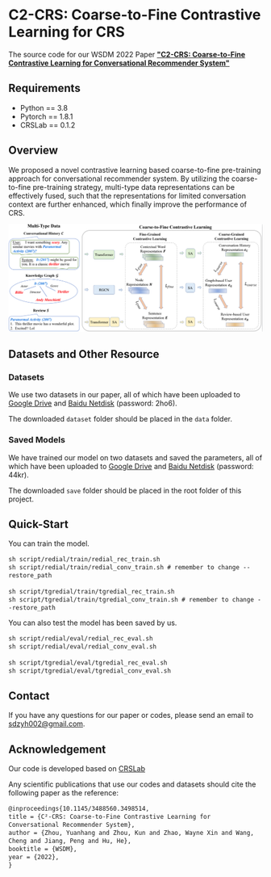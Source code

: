 # C2-CRS: Coarse-to-Fine Contrastive Learning for CRS
The source code for our WSDM 2022 Paper [**"C2-CRS: Coarse-to-Fine Contrastive Learning for Conversational Recommender System"**](https://arxiv.org/abs/2201.02732)


## Requirements
* Python == 3.8
* Pytorch == 1.8.1
* CRSLab == 0.1.2

## Overview
We proposed a novel contrastive learning based coarse-to-fine pre-training approach for conversational recommender system.  By utilizing the coarse-to-fine pre-training strategy, multi-type data representations can be effectively fused, such that the representations for limited conversation context are further enhanced, which finally improve the performance of CRS.

![avatar](figure/model.png)

## Datasets and Other Resource
### Datasets
We use two datasets in our paper, all of which have been uploaded to [Google Drive](https://drive.google.com/file/d/1tVZ4d_MED0WkbXT65M93aedXyFSMi3eD/view?usp=sharing) and [Baidu Netdisk](https://pan.baidu.com/s/1uDY7gmiQLZjtPOPtbG_5hg) (password: 2ho6).

The downloaded `dataset` folder should be placed in the `data` folder.

### Saved Models
We have trained our model on two datasets and saved the parameters, all of which have been uploaded to [Google Drive](https://drive.google.com/file/d/10AuaBsoEoGsn2usrsvMXhS-fqGfmIWdA/view?usp=sharing) and [Baidu Netdisk](https://pan.baidu.com/s/1otJotSaDpNoL7FYRg1tSfQ) (password: 44kr).

The downloaded `save` folder should be placed in the root folder of this project.

## Quick-Start
You can train the model.
```
sh script/redial/train/redial_rec_train.sh
sh script/redial/train/redial_conv_train.sh # remember to change --restore_path

sh script/tgredial/train/tgredial_rec_train.sh
sh script/tgredial/train/tgredial_conv_train.sh # remember to change --restore_path
```

You can also test the model has been saved by us.
```
sh script/redial/eval/redial_rec_eval.sh
sh script/redial/eval/redial_conv_eval.sh

sh script/tgredial/eval/tgredial_rec_eval.sh
sh script/tgredial/eval/tgredial_conv_eval.sh
```

## Contact
If you have any questions for our paper or codes, please send an email to sdzyh002@gmail.com.

## Acknowledgement 
Our code is developed based on [CRSLab](https://github.com/RUCAIBox/CRSLab)

Any scientific publications that use our codes and datasets should cite the following paper as the reference:
```
@inproceedings{10.1145/3488560.3498514,
title = {C²-CRS: Coarse-to-Fine Contrastive Learning for Conversational Recommender System},
author = {Zhou, Yuanhang and Zhou, Kun and Zhao, Wayne Xin and Wang, Cheng and Jiang, Peng and Hu, He},
booktitle = {WSDM},
year = {2022},
}
```